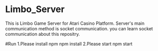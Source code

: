 # Limbo_Server
This is Limbo Game Server for Atari Casino Platform.
Server's main communication method is socket communication.
you can learn socket communication about this repositry.


#Run
1.Please install npm
npm install
2.Please start
npm start